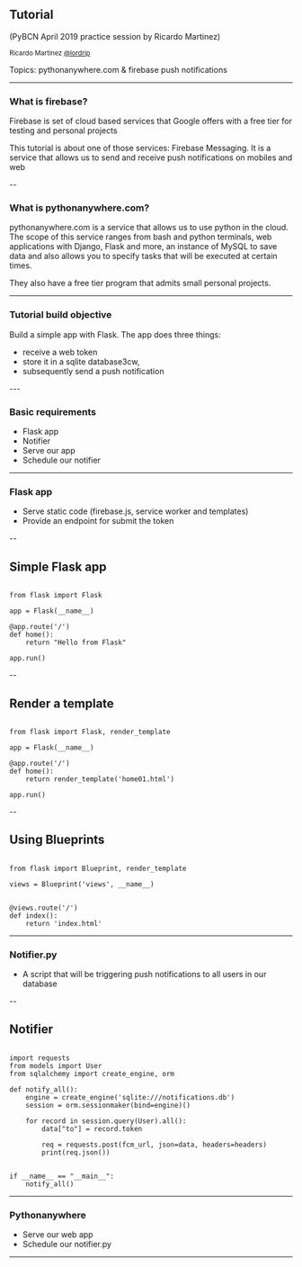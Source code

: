 ## Tutorial
(PyBCN April 2019 practice session by Ricardo Martinez)

<small>Ricardo Martinez [@lordrip](http://twitter.com/lordrip)</small>

<span>Topics: pythonanywhere.com & firebase push notifications</span>

---

### What is firebase?

<p>Firebase is set of cloud based services that Google offers with a free tier for testing and personal projects</p>
<p>This tutorial is about one of those services: Firebase Messaging. It is a service that allows us to send and receive push notifications on mobiles and web</p>

--

### What is pythonanywhere.com?

<p>pythonanywhere.com is a service that allows us to use python in the cloud. The scope of this service ranges from bash and python terminals, web applications with Django, Flask and more, an instance of MySQL to save data and also allows you to specify tasks that will be executed at certain times.</p>
<p>They also have a free tier program that admits small personal projects.</p>

---

### Tutorial build objective

<p>Build a simple app with Flask. The app does three things:</p>
<ul>
   <li>receive a web token</li>
   <li>store it in a sqlite database3cw,</li>
   <li>subsequently send a push notification</li>
</ul>
---

### Basic requirements

<ul>
  <li>Flask app</li>
  <li>Notifier</li>
  <li>Serve our app</li>
  <li>Schedule our notifier</li>
</ul>

---

### Flask app

<ul>
  <li>Serve static code (firebase.js, service worker and templates)</li>
  <li>Provide an endpoint for submit the token</li>
</ul>

--

## Simple Flask app

<pre><code class="hljs python">
from flask import Flask

app = Flask(__name__)

@app.route('/')
def home():
    return "Hello from Flask"

app.run()
</code></pre>

--

## Render a template

<pre><code class="hljs python">
from flask import Flask, render_template

app = Flask(__name__)

@app.route('/')
def home():
    return render_template('home01.html')

app.run()
</code></pre>

--

## Using Blueprints

<pre><code class="hljs python">
from flask import Blueprint, render_template

views = Blueprint('views', __name__)


@views.route('/')
def index():
    return 'index.html'
</code></pre>

---

### Notifier.py

<ul>
  <li>A script that will be triggering push notifications to all users in our database</li>
</ul>

--

## Notifier

<pre><code class="hljs python">
import requests
from models import User
from sqlalchemy import create_engine, orm

def notify_all():
    engine = create_engine('sqlite:///notifications.db')
    session = orm.sessionmaker(bind=engine)()

    for record in session.query(User).all():
        data["to"] = record.token

        req = requests.post(fcm_url, json=data, headers=headers)
        print(req.json())


if __name__ == "__main__":
    notify_all()
</code></pre>

---

### Pythonanywhere

<ul>
  <li>Serve our web app</li>
  <li>Schedule our notifier.py</li>
</ul>

---
